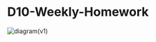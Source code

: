 # D10-Weekly-Homework
![diagram(v1)](https://github.com/Nestor162/D10-Weekly-Homework-Catalogo-Bibliografico/assets/113930607/42928586-efdd-468c-99e0-8aca98a67795)
